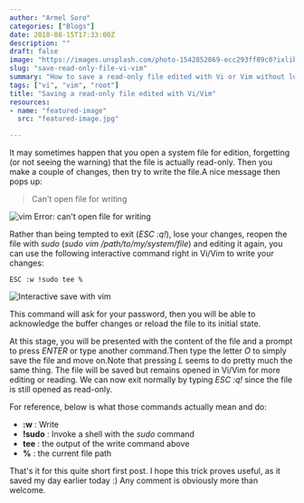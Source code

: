 ```yaml
---
author: "Armel Soro"
categories: ["Blogs"]
date: 2018-08-15T17:33:00Z
description: ""
draft: false
image: "https://images.unsplash.com/photo-1542852869-ecc293ff89c0?ixlib=rb-1.2.1&q=80&fm=jpg&crop=entropy&cs=tinysrgb&w=2000&fit=max&ixid=eyJhcHBfaWQiOjExNzczfQ"
slug: "save-read-only-file-vi-vim"
summary: "How to save a read-only file edited with Vi or Vim without losing your changes"
tags: ["vi", "vim", "root"]
title: "Saving a read-only file edited with Vi/Vim"
resources:
- name: "featured-image"
  src: "featured-image.jpg"

---
```



It may sometimes happen that you open a system file for edition, forgetting (or not seeing the warning) that the file is actually read-only. Then you make a couple of changes, then try to write the file.A nice message then pops up:

> Can't open file for writing

![vim Error: can't open file for writing](https://rm3l-org.s3-us-west-1.amazonaws.com/assets/vim_cant_open_file_for_writing.png)

Rather than being tempted to exit (_ESC :q!_), lose your changes, reopen the file with _sudo_ (_sudo vim /path/to/my/system/file_) and editing it again, you can use the following interactive command right in Vi/Vim to write your changes:

```
ESC :w !sudo tee %
```

![Interactive save with vim](https://rm3l-org.s3-us-west-1.amazonaws.com/assets/vim_interactive_save_with_sudo.png)

This command will ask for your password, then you will be able to acknowledge the buffer changes or reload the file to its initial state.

At this stage, you will be presented with the content of the file and a prompt to press _ENTER_ or type another command.Then type the letter _O_ to simply save the file and move on.Note that pressing _L_ seems to do pretty much the same thing. The file will be saved but remains opened in Vi/Vim for more editing or reading. We can now exit normally by typing _ESC :q!_ since the file is still opened as read-only.

For reference, below is what those commands actually mean and do:

* **:w** : Write
* **!sudo** : Invoke a shell with the _sudo_ command
* **tee** : the output of the write command above
* **%** : the current file path

That's it for this quite short first post. I hope this trick proves useful, as it saved my day earlier today :) Any comment is obviously more than welcome.



